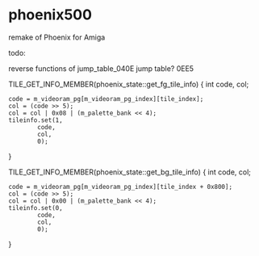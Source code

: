 # phoenix500
remake of Phoenix for Amiga

todo:

reverse functions of jump_table_040E
jump table? 0EE5


TILE_GET_INFO_MEMBER(phoenix_state::get_fg_tile_info)
{
	int code, col;

	code = m_videoram_pg[m_videoram_pg_index][tile_index];
	col = (code >> 5);
	col = col | 0x08 | (m_palette_bank << 4);
	tileinfo.set(1,
			code,
			col,
			0);
}

TILE_GET_INFO_MEMBER(phoenix_state::get_bg_tile_info)
{
	int code, col;

	code = m_videoram_pg[m_videoram_pg_index][tile_index + 0x800];
	col = (code >> 5);
	col = col | 0x00 | (m_palette_bank << 4);
	tileinfo.set(0,
			code,
			col,
			0);
}
